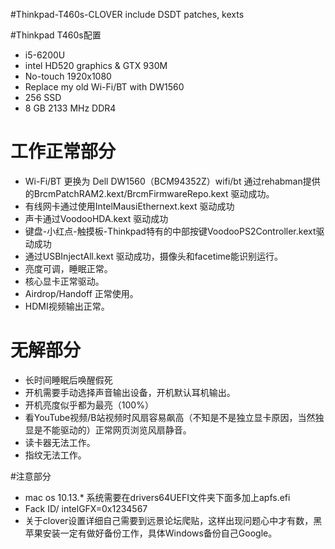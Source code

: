 #Thinkpad-T460s-CLOVER
include DSDT patches, kexts







#Thinkpad T460s配置

* i5-6200U
* intel HD520 graphics & GTX 930M
* No-touch 1920x1080
* Replace my old Wi-Fi/BT with DW1560
* 256 SSD
* 8 GB 2133 MHz DDR4



# 工作正常部分
* Wi-Fi/BT 更换为 Dell DW1560（BCM94352Z）wifi/bt 通过rehabman提供的BrcmPatchRAM2.kext/BrcmFirmwareRepo.kext 驱动成功。
* 有线网卡通过使用IntelMausiEthernext.kext 驱动成功
* 声卡通过VoodooHDA.kext 驱动成功
* 键盘-小红点-触摸板-Thinkpad特有的中部按键VoodooPS2Controller.kext驱动成功
* 通过USBInjectAll.kext 驱动成功，摄像头和facetime能识别运行。
* 亮度可调，睡眠正常。
* 核心显卡正常驱动。
* Airdrop/Handoff 正常使用。
* HDMI视频输出正常。




# 无解部分
* 长时间睡眠后唤醒假死
* 开机需要手动选择声音输出设备，开机默认耳机输出。
* 开机亮度似乎都为最亮（100%）
* 看YouTube视频/B站视频时风扇容易飙高（不知是不是独立显卡原因，当然独显是不能驱动的）正常网页浏览风扇静音。
* 读卡器无法工作。
* 指纹无法工作。


#注意部分
* mac os 10.13.* 系统需要在drivers64UEFI文件夹下面多加上apfs.efi
* Fack ID/ intelGFX=0x1234567
* 关于clover设置详细自己需要到远景论坛爬贴，这样出现问题心中才有数，黑苹果安装一定有做好备份工作，具体Windows备份自己Google。
